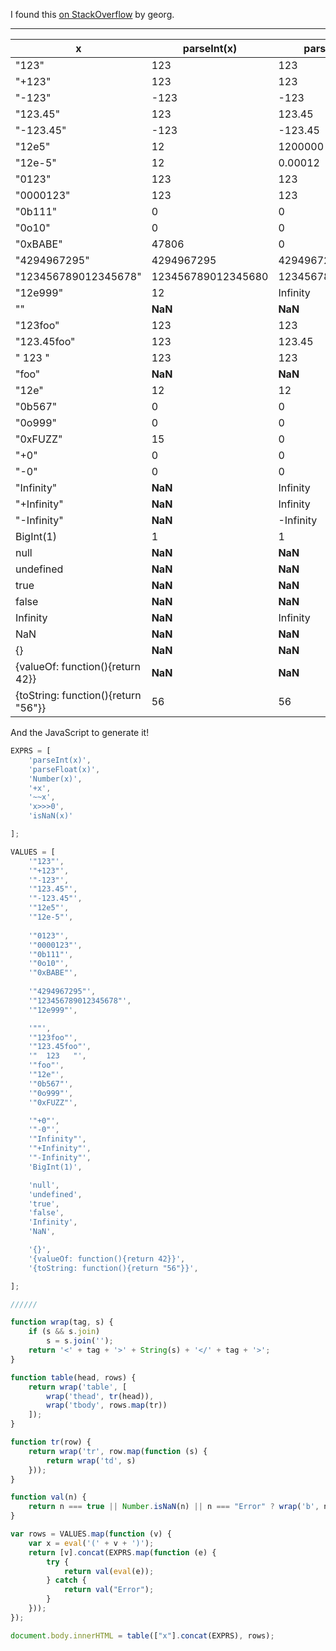 I found this [on StackOverflow](https://stackoverflow.com/a/17106702) by georg.

---

|x|parseInt(x)|parseFloat(x)|Number(x)|+x|~~x|x>>>0|isNaN(x)|
|---|---|---|---|---|---|---|---|
|"123"|123|123|123|123|123|123|false|
|"+123"|123|123|123|123|123|123|false|
|"-123"|-123|-123|-123|-123|-123|4294967173|false|
|"123.45"|123|123.45|123.45|123.45|123|123|false|
|"-123.45"|-123|-123.45|-123.45|-123.45|-123|4294967173|false|
|"12e5"|12|1200000|1200000|1200000|1200000|1200000|false|
|"12e-5"|12|0.00012|0.00012|0.00012|0|0|false|
|"0123"|123|123|123|123|123|123|false|
|"0000123"|123|123|123|123|123|123|false|
|"0b111"|0|0|7|7|7|7|false|
|"0o10"|0|0|8|8|8|8|false|
|"0xBABE"|47806|0|47806|47806|47806|47806|false|
|"4294967295"|4294967295|4294967295|4294967295|4294967295|-1|4294967295|false|
|"123456789012345678"|123456789012345680|123456789012345680|123456789012345680|123456789012345680|-1506741424|2788225872|false|
|"12e999"|12|Infinity|Infinity|Infinity|0|0|false|
|""|**NaN**|**NaN**|0|0|0|0|false|
|"123foo"|123|123|**NaN**|**NaN**|0|0|**true**|
|"123.45foo"|123|123.45|**NaN**|**NaN**|0|0|**true**|
|" 123 "|123|123|123|123|123|123|false|
|"foo"|**NaN**|**NaN**|**NaN**|**NaN**|0|0|**true**|
|"12e"|12|12|**NaN**|**NaN**|0|0|**true**|
|"0b567"|0|0|**NaN**|**NaN**|0|0|**true**|
|"0o999"|0|0|**NaN**|**NaN**|0|0|**true**|
|"0xFUZZ"|15|0|**NaN**|**NaN**|0|0|**true**|
|"+0"|0|0|0|0|0|0|false|
|"-0"|0|0|0|0|0|0|false|
|"Infinity"|**NaN**|Infinity|Infinity|Infinity|0|0|false|
|"+Infinity"|**NaN**|Infinity|Infinity|Infinity|0|0|false|
|"-Infinity"|**NaN**|-Infinity|-Infinity|-Infinity|0|0|false|
|BigInt(1)|1|1|1|**Error**|1|**Error**|**Error**|
|null|**NaN**|**NaN**|0|0|0|0|false|
|undefined|**NaN**|**NaN**|**NaN**|**NaN**|0|0|**true**|
|true|**NaN**|**NaN**|1|1|1|1|false|
|false|**NaN**|**NaN**|0|0|0|0|false|
|Infinity|**NaN**|Infinity|Infinity|Infinity|0|0|false|
|NaN|**NaN**|**NaN**|**NaN**|**NaN**|0|0|**true**|
|{}|**NaN**|**NaN**|**NaN**|**NaN**|0|0|**true**|
|{valueOf: function(){return 42}}|**NaN**|**NaN**|42|42|42|42|false|
|{toString: function(){return "56"}}|56|56|56|56|56|56|false|
And the JavaScript to generate it!

```javascript
EXPRS = [
    'parseInt(x)',
    'parseFloat(x)',
    'Number(x)',
    '+x',
    '~~x',
    'x>>>0',
    'isNaN(x)'

];

VALUES = [
    '"123"',
    '"+123"',
    '"-123"',
    '"123.45"',
    '"-123.45"',
    '"12e5"',
    '"12e-5"',
    
    '"0123"',
    '"0000123"',
    '"0b111"',
    '"0o10"',
    '"0xBABE"',
    
    '"4294967295"',
    '"123456789012345678"',
    '"12e999"',

    '""',
    '"123foo"',
    '"123.45foo"',
    '"  123   "',
    '"foo"',
    '"12e"',
    '"0b567"',
    '"0o999"',
    '"0xFUZZ"',

    '"+0"',
    '"-0"',
    '"Infinity"',
    '"+Infinity"',
    '"-Infinity"',
    'BigInt(1)',

    'null',
    'undefined',
    'true',
    'false',
    'Infinity',
    'NaN',

    '{}',
    '{valueOf: function(){return 42}}',
    '{toString: function(){return "56"}}',

];

//////

function wrap(tag, s) {
    if (s && s.join)
        s = s.join('');
    return '<' + tag + '>' + String(s) + '</' + tag + '>';
}

function table(head, rows) {
    return wrap('table', [
        wrap('thead', tr(head)),
        wrap('tbody', rows.map(tr))
    ]);
}

function tr(row) {
    return wrap('tr', row.map(function (s) {
        return wrap('td', s)
    }));
}

function val(n) {
    return n === true || Number.isNaN(n) || n === "Error" ? wrap('b', n) : String(n);
}

var rows = VALUES.map(function (v) {
    var x = eval('(' + v + ')');
    return [v].concat(EXPRS.map(function (e) {
        try {
            return val(eval(e));
        } catch {
            return val("Error");
        }
    }));
});

document.body.innerHTML = table(["x"].concat(EXPRS), rows);
```